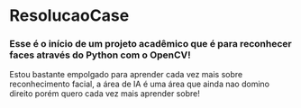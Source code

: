 # ResolucaoCase
### Esse é o início de um projeto acadêmico que é para reconhecer faces através do Python com o OpenCV! <br>
Estou bastante empolgado para aprender cada vez mais sobre reconhecimento facial, a área de IA é uma área que ainda nao domino direito porém quero cada vez mais aprender sobre! <br>
